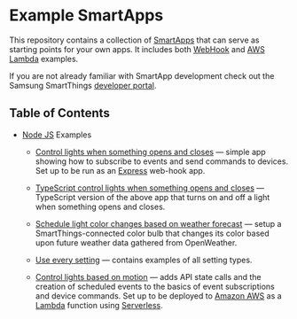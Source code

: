 # Example SmartApps

This repository contains a collection of [SmartApps](https://smartthings.developer.samsung.com/docs/smartapps/smartapp-basics.html) that can serve as starting points for your own apps. It includes both [WebHook](https://smartthings.developer.samsung.com/docs/smartapps/webhook-apps.html) and [AWS Lambda](https://smartthings.developer.samsung.com/docs/smartapps/aws-lambda.html) examples. 

If you are not already familiar with SmartApp development check out the Samsung SmartThings [developer portal](https://smartthings.developer.samsung.com/docs/index.html).

## Table of Contents

* [Node JS](https://nodejs.org/en/) Examples
  * [Control lights when something opens and closes](webhook/node-express-open-close-lighting/README.md) 
  &mdash; simple app showing how to subscribe to events and send commands to devices. 
  Set up to be run as an [Express](https://www.npmjs.com/package/express) web-hook app.

  * [TypeScript control lights when something opens and closes](webhook/node-express-ts-open-close-lighting/README.md)
  &mdash; TypeScript version of the above app that turns on and off a light when something opens
  and closes.

  * [Schedule light color changes based on weather forecast](webhook/weather-color-light-smartapp-nodejs/README.md)
  &mdash; setup a SmartThings-connected color bulb that changes its color based upon future weather data gathered from OpenWeather.

  * [Use every setting](webhook/node-express-every-setting/README.md)  &mdash; contains examples of all 
setting types.
  
  * [Control lights based on motion](lambda/node-lambda-simple-motion-lighting/README.md) 
  &mdash; adds API state calls and the creation of scheduled events to the basics of event 
  subscriptions and device commands. Set up to be deployed to [Amazon AWS](https://aws.amazon.com/) 
  as a [Lambda](https://aws.amazon.com/lambda/) function using 
  [Serverless](https://www.serverless.com/).
